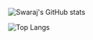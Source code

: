 ![Swaraj's GitHub stats](https://github-readme-stats.vercel.app/api?username=swaraj9&show_icons=true&theme=midnight-purple)

![Top Langs](https://github-readme-stats.vercel.app/api/top-langs/?username=swaraj9)
